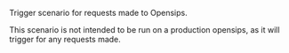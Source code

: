 Trigger scenario for requests made to Opensips.

This scenario is not intended to be run on a production opensips, as it will trigger for any requests made.